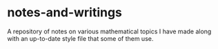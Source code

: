 # notes-and-writings
A repository of notes on various mathematical topics I have made along with an up-to-date style file that some of them use.
